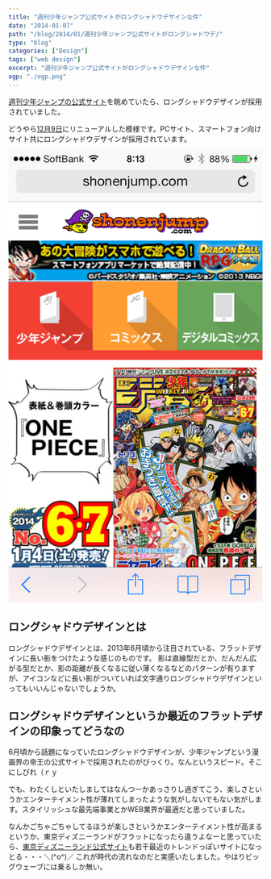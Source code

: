 ```yaml
---
title: "週刊少年ジャンプ公式サイトがロングシャドウデザインな件"
date: "2014-01-07"
path: "/blog/2014/01/週刊少年ジャンプ公式サイトがロングシャドウデ/"
type: "blog"
categories: ["Design"]
tags: ["web design"]
excerpt: "週刊少年ジャンプ公式サイトがロングシャドウデザインな件"
ogp: "./ogp.png"
---
```


[週刊少年ジャンプの公式サイト](http://www.shonenjump.com/j/)を眺めていたら、ロングシャドウデザインが採用されていました。

どうやら[12月9日](http://www.shonenjump.com/j/)にリニューアルした模様です。PCサイト、スマートフォン向けサイト共にロングシャドウデザインが採用されています。

![IMG_2677](IMG_2677.png)

## ロングシャドウデザインとは

ロングシャドウデザインとは、2013年6月頃から注目されている、フラットデザインに長い影をつけたような感じのものです。 影は直線型だとか、だんだん広がる型だとか、影の距離が長くなるに従い薄くなるなどのパターンが有りますが、アイコンなどに長い影がついていれば文字通りロングシャドウデザインといってもいいんじゃないでしょうか。

## ロングシャドウデザインというか最近のフラットデザインの印象ってどうなの

6月頃から話題になっていたロングシャドウデザインが、少年ジャンプという漫画界の帝王の公式サイトで採用されたのがびっくり。なんというスピード。そこにしびれ（ｒｙ

でも、わたくしといたしましてはなんつーかあっさりし過ぎてこう、楽しさというかエンターテイメント性が薄れてしまったような気がしないでもない気がします。スタイリッシュな最先端事業とかWEB業界が最適だと思っていました。

なんかごちゃごちゃしてるほうが楽しさというかエンターテイメント性が高まるというか、東京ディズニーランドがフラットになったら違うよなーと思っていたら、[東京ディズニーランド公式サイト](http://www.tokyodisneyresort.jp/)も若干最近のトレンドっぽいサイトになっとる・・・＼(^o^)／ これが時代の流れなのだと実感いたしました。やはりビッグウェーブには乗るしか無い。

